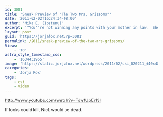 ```yaml
---
id: 3081
title: 'Sneak Preview of "The Two Mrs. Grissoms"'
date: '2011-02-02T16:24:34-08:00'
author: 'Mika E. (Ipstenu)'
excerpt: '"You''re not winning any points with your mother in law.  She really seems to like me though!"'
layout: post
guid: 'https://jorjafox.net/?p=3081'
permalink: /2011/sneak-preview-of-the-two-mrs-grissoms/
Views:
    - '10'
astra_style_timestamp_css:
    - '1634431955'
image: 'https://static.jorjafox.net/wordpress/2011/02/csi_020211_640x480.jpg'
categories:
    - 'Jorja Fox'
tags:
    - csi
    - video
---
```


http://www.youtube.com/watch?v=TJwfUpEr1SI

If looks could kill, Nick would be dead.
